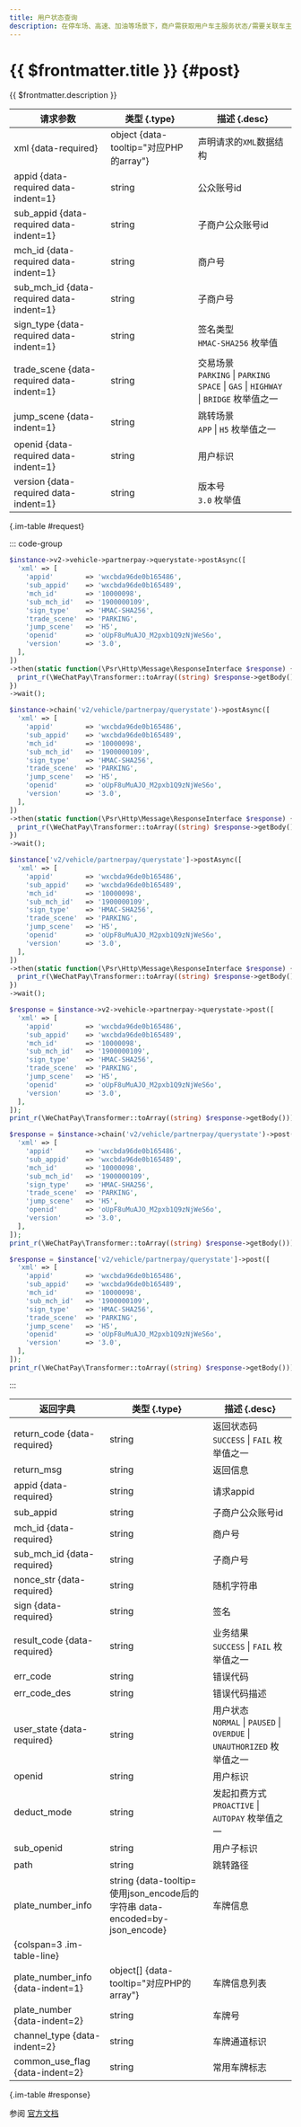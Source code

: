 ```yaml
---
title: 用户状态查询
description: 在停车场、高速、加油等场景下，商户需获取用户车主服务状态/需要关联车主服务。本接口，会查询用户是否开通、授权、有欠费或黑名单用户情况，并将对应的用户状态进行返回。
---
```


# {{ $frontmatter.title }} {#post}

{{ $frontmatter.description }}

| 请求参数 | 类型 {.type} | 描述 {.desc}
| --- | --- | ---
| xml {data-required} | object {data-tooltip="对应PHP的array"} | 声明请求的`XML`数据结构
| appid {data-required data-indent=1} | string | 公众账号id
| sub_appid {data-required data-indent=1} | string | 子商户公众账号id
| mch_id {data-required data-indent=1} | string | 商户号
| sub_mch_id {data-required data-indent=1} | string | 子商户号
| sign_type {data-required data-indent=1} | string | 签名类型<br/>`HMAC-SHA256` 枚举值
| trade_scene {data-required data-indent=1} | string | 交易场景<br/>`PARKING` \| `PARKING SPACE` \| `GAS` \| `HIGHWAY` \| `BRIDGE` 枚举值之一
| jump_scene {data-indent=1} | string | 跳转场景<br/>`APP` \| `H5` 枚举值之一
| openid {data-required data-indent=1} | string | 用户标识
| version {data-required data-indent=1} | string | 版本号<br/>`3.0` 枚举值

{.im-table #request}

::: code-group

```php [异步纯链式]
$instance->v2->vehicle->partnerpay->querystate->postAsync([
  'xml' => [
    'appid'        => 'wxcbda96de0b165486',
    'sub_appid'    => 'wxcbda96de0b165489',
    'mch_id'       => '10000098',
    'sub_mch_id'   => '1900000109',
    'sign_type'    => 'HMAC-SHA256',
    'trade_scene'  => 'PARKING',
    'jump_scene'   => 'H5',
    'openid'       => 'oUpF8uMuAJO_M2pxb1Q9zNjWeS6o',
    'version'      => '3.0',
  ],
])
->then(static function(\Psr\Http\Message\ResponseInterface $response) {
  print_r(\WeChatPay\Transformer::toArray((string) $response->getBody()));
})
->wait();
```

```php [异步声明式]
$instance->chain('v2/vehicle/partnerpay/querystate')->postAsync([
  'xml' => [
    'appid'        => 'wxcbda96de0b165486',
    'sub_appid'    => 'wxcbda96de0b165489',
    'mch_id'       => '10000098',
    'sub_mch_id'   => '1900000109',
    'sign_type'    => 'HMAC-SHA256',
    'trade_scene'  => 'PARKING',
    'jump_scene'   => 'H5',
    'openid'       => 'oUpF8uMuAJO_M2pxb1Q9zNjWeS6o',
    'version'      => '3.0',
  ],
])
->then(static function(\Psr\Http\Message\ResponseInterface $response) {
  print_r(\WeChatPay\Transformer::toArray((string) $response->getBody()));
})
->wait();
```

```php [异步属性式]
$instance['v2/vehicle/partnerpay/querystate']->postAsync([
  'xml' => [
    'appid'        => 'wxcbda96de0b165486',
    'sub_appid'    => 'wxcbda96de0b165489',
    'mch_id'       => '10000098',
    'sub_mch_id'   => '1900000109',
    'sign_type'    => 'HMAC-SHA256',
    'trade_scene'  => 'PARKING',
    'jump_scene'   => 'H5',
    'openid'       => 'oUpF8uMuAJO_M2pxb1Q9zNjWeS6o',
    'version'      => '3.0',
  ],
])
->then(static function(\Psr\Http\Message\ResponseInterface $response) {
  print_r(\WeChatPay\Transformer::toArray((string) $response->getBody()));
})
->wait();
```

```php [同步纯链式]
$response = $instance->v2->vehicle->partnerpay->querystate->post([
  'xml' => [
    'appid'        => 'wxcbda96de0b165486',
    'sub_appid'    => 'wxcbda96de0b165489',
    'mch_id'       => '10000098',
    'sub_mch_id'   => '1900000109',
    'sign_type'    => 'HMAC-SHA256',
    'trade_scene'  => 'PARKING',
    'jump_scene'   => 'H5',
    'openid'       => 'oUpF8uMuAJO_M2pxb1Q9zNjWeS6o',
    'version'      => '3.0',
  ],
]);
print_r(\WeChatPay\Transformer::toArray((string) $response->getBody()));
```

```php [同步声明式]
$response = $instance->chain('v2/vehicle/partnerpay/querystate')->post([
  'xml' => [
    'appid'        => 'wxcbda96de0b165486',
    'sub_appid'    => 'wxcbda96de0b165489',
    'mch_id'       => '10000098',
    'sub_mch_id'   => '1900000109',
    'sign_type'    => 'HMAC-SHA256',
    'trade_scene'  => 'PARKING',
    'jump_scene'   => 'H5',
    'openid'       => 'oUpF8uMuAJO_M2pxb1Q9zNjWeS6o',
    'version'      => '3.0',
  ],
]);
print_r(\WeChatPay\Transformer::toArray((string) $response->getBody()));
```

```php [同步属性式]
$response = $instance['v2/vehicle/partnerpay/querystate']->post([
  'xml' => [
    'appid'        => 'wxcbda96de0b165486',
    'sub_appid'    => 'wxcbda96de0b165489',
    'mch_id'       => '10000098',
    'sub_mch_id'   => '1900000109',
    'sign_type'    => 'HMAC-SHA256',
    'trade_scene'  => 'PARKING',
    'jump_scene'   => 'H5',
    'openid'       => 'oUpF8uMuAJO_M2pxb1Q9zNjWeS6o',
    'version'      => '3.0',
  ],
]);
print_r(\WeChatPay\Transformer::toArray((string) $response->getBody()));
```

:::

| 返回字典 | 类型 {.type} | 描述 {.desc}
| --- | --- | ---
| return_code {data-required} | string | 返回状态码<br/>`SUCCESS` \| `FAIL` 枚举值之一
| return_msg | string | 返回信息
| appid {data-required} | string | 请求appid
| sub_appid | string | 子商户公众账号id
| mch_id {data-required} | string | 商户号
| sub_mch_id {data-required} | string | 子商户号
| nonce_str {data-required} | string | 随机字符串
| sign {data-required} | string | 签名
| result_code {data-required} | string | 业务结果<br/>`SUCCESS` \| `FAIL` 枚举值之一
| err_code | string | 错误代码
| err_code_des | string | 错误代码描述
| user_state {data-required} | string | 用户状态<br/>`NORMAL` \| `PAUSED` \| `OVERDUE` \| `UNAUTHORIZED` 枚举值之一
| openid | string | 用户标识
| deduct_mode | string | 发起扣费方式<br/>`PROACTIVE` \| `AUTOPAY` 枚举值之一
| sub_openid | string | 用户子标识
| path | string | 跳转路径
| plate_number_info | string {data-tooltip=使用json_encode后的字符串 data-encoded=by-json_encode} | 车牌信息
| {colspan=3 .im-table-line}
| plate_number_info {data-indent=1} | object[] {data-tooltip="对应PHP的array"} | 车牌信息列表
| plate_number {data-indent=2} | string | 车牌号
| channel_type {data-indent=2} | string | 车牌通道标识
| common_use_flag {data-indent=2} | string | 常用车牌标志

{.im-table #response}

参阅 [官方文档](https://pay.weixin.qq.com/wiki/doc/api/vehicle_v2_sl.php?chapter=20_93&index=9&p=202)
